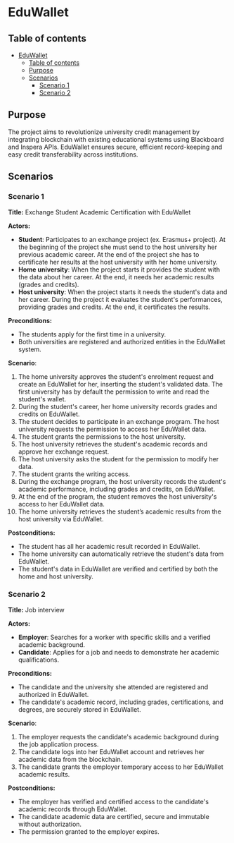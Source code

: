 # EduWallet

## Table of contents

- [EduWallet](#eduwallet)
  - [Table of contents](#table-of-contents)
  - [Purpose](#purpose)
  - [Scenarios](#scenarios)
    - [Scenario 1](#scenario-1)
    - [Scenario 2](#scenario-2)

## Purpose

The project aims to revolutionize university credit management by integrating blockchain with existing educational systems using Blackboard and Inspera APIs. EduWallet ensures secure, efficient record-keeping and easy credit transferability across institutions.

## Scenarios

### Scenario 1

**Title:** Exchange Student Academic Certification with EduWallet

**Actors:**

- **Student**: Participates to an exchange project (ex. Erasmus+ project). At the beginning of the project she must send to the host university her previous academic career. At the end of the project she has to certificate her results at the host university with her home university.
- **Home university**: When the project starts it provides the student with the data about her career. At the end, it needs her academic results (grades and credits).
- **Host university**: When the project starts it needs the student's data and her career. During the project it evaluates the student's performances, providing grades and credits. At the end, it certificates the results.

**Preconditions:**

- The students apply for the first time in a university.
- Both universities are registered and authorized entities in the EduWallet system.

**Scenario**:

1. The home university approves the student's enrolment request and create an EduWallet for her, inserting the student's validated data. The first university has by default the permission to write and read the student's wallet.
2. During the student's career, her home university records grades and credits on EduWallet.
3. The student decides to participate in an exchange program. The host university requests the permission to access her EduWallet data.
4. The student grants the permissions to the host university.
5. The host university retrieves the student's academic records and approve her exchange request.
6. The host university asks the student for the permission to modify her data.
7. The student grants the writing access.
8. During the exchange program, the host university records the student's academic performance, including grades and credits, on EduWallet.
9. At the end of the program, the student removes the host university's access to her EduWallet data.
10. The home university retrieves the student’s academic results from the host university via EduWallet.

**Postconditions:**

- The student has all her academic result recorded in EduWallet.
- The home university can automatically retrieve the student's data from EduWallet.
- The student's data in EduWallet are verified and certified by both the home and host university.

### Scenario 2

**Title:** Job interview

**Actors:**

- **Employer**: Searches for a worker with specific skills and a verified academic background.
- **Candidate**:  Applies for a job and needs to demonstrate her academic qualifications.

**Preconditions:**

- The candidate and the university she attended are registered and authorized in EduWallet.
- The candidate's academic record, including grades, certifications, and degrees, are securely stored in EduWallet.

**Scenario**:

1. The employer requests the candidate's academic background during the job application process.
2. The candidate logs into her EduWallet account and retrieves her academic data from the blockchain.
3. The candidate grants the employer temporary access to her EduWallet academic results.

**Postconditions:**

- The employer has verified and certified access to the candidate's academic records through EduWallet.
- The candidate academic data are certified, secure and immutable without authorization.
- The permission granted to the employer expires.
